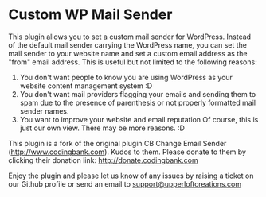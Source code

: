 # Custom WP Mail Sender
This plugin allows you to set a custom mail sender for WordPress. Instead of the default mail sender carrying the WordPress name, you can set the mail sender to your website name and set a custom email address as the "from" email address. This is useful but not limited to the following reasons:

1. You don't want people to know you are using WordPress as your website content management system :D
2. You don't want mail providers flagging your emails and sending them to spam due to the presence of parenthesis or not properly formatted mail sender names.
3. You want to improve your website and email reputation
Of course, this is just our own view. There may be more reasons. :D

This plugin is a fork of the original plugin CB Change Email Sender (http://www.codingbank.com). Kudos to them. Please donate to them by clicking their donation link: http://donate.codingbank.com

Enjoy the plugin and please let us know of any issues by raising a ticket on our Github profile or send an email to support@upperloftcreations.com